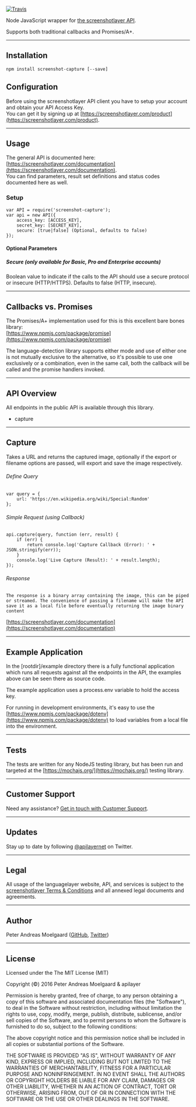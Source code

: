 
[![Travis](https://travis-ci.org/pmoelgaard/screenshot-capture.svg)](Travis)

Node JavaScript wrapper for [the screenshotlayer API](https://screenshotlayer.com/).

Supports both traditional callbacks and Promises/A+.

---

## Installation
	npm install screenshot-capture [--save]


## Configuration

Before using the screenshotlayer API client you have to setup your account and obtain your API Access Key.  
You can get it by signing up at [https://screenshotlayer.com/product](https://screenshotlayer.com/product).

---

## Usage

The general API is documented here: [https://screenshotlayer.com/documentation](https://screenshotlayer.com/documentation).  
You can find parameters, result set definitions and status codes documented here as well.


### Setup

	var API = require('screenshot-capture');
	var api = new API({
    	access_key: [ACCESS_KEY],
    	secret_key: [SECRET_KEY],
    	secure: [true|false] (Optional, defaults to false)
	});

#### Optional Parameters

##### Secure (only available for Basic, Pro and Enterprise accounts)
Boolean value to indicate if the calls to the API should use a secure protocol or insecure (HTTP/HTTPS). Defaults to false (HTTP, insecure).

---

## Callbacks vs. Promises

The Promises/A+ implementation used for this is this excellent bare bones library:  
[https://www.npmjs.com/package/promise](https://www.npmjs.com/package/promise)

The language-detection library supports either mode and use of either one is not mutually exclusive to the alternative, so it's possible to use one exclusively or a combination, even in the same call, both the callback will be called and the promise handlers invoked.

---

## API Overview
All endpoints in the public API is available through this library.

- capture

---

## Capture
Takes a URL and returns the captured image, optionally if the export or filename options are passed, will export and save the image respectively.

###### Define Query

	var query = {
    	url: 'https://en.wikipedia.org/wiki/Special:Random'
	};

###### Simple Request (using Callback)

	api.capture(query, function (err, result) {
    	if (err) {
        	return console.log('Capture Callback (Error): ' + JSON.stringify(err));
    	}
	    console.log('Live Capture (Result): ' + result.length);
	});
    
###### Response
	The response is a binary array containing the image, this can be piped or streamed. The convenience of passing a filename will make the API save it as a local file before eventually returning the image binary content
 
[https://screenshotlayer.com/documentation](https://screenshotlayer.com/documentation)

---

## Example Application

In the [rootdir]/example directory there is a fully functional application which runs all requests against all the endpoints in the API, the examples above can be seen there as source code.

The example application uses a process.env variable to hold the access key.

For running in development environments, it's easy to use the [https://www.npmjs.com/package/dotenv](https://www.npmjs.com/package/dotenv) to load variables from a local file into the environment.

---

## Tests

The tests are written for any NodeJS testing library, but has been run and targeted at the [https://mochajs.org/](https://mochajs.org/) testing library.

---

## Customer Support

Need any assistance? [Get in touch with Customer Support](mailto:support@apilayer.net?subject=%screenshotlayer%5D).

---

## Updates
Stay up to date by following [@apilayernet](https://twitter.com/apilayernet) on Twitter.

---

## Legal

All usage of the languagelayer website, API, and services is subject to the [screenshotlayer Terms & Conditions](https://screenshotlayer.com/terms) and all annexed legal documents and agreements.

---

## Author
Peter Andreas Moelgaard ([GitHub](https://github.com/pmoelgaard), [Twitter](https://twitter.com/petermoelgaard))

---

## License
Licensed under the The MIT License (MIT)

Copyright (&copy;) 2016 Peter Andreas Moelgaard & apilayer

Permission is hereby granted, free of charge, to any person obtaining a copy of this software and associated documentation files (the "Software"), to deal in the Software without restriction, including without limitation the rights to use, copy, modify, merge, publish, distribute, sublicense, and/or sell copies of the Software, and to permit persons to whom the Software is furnished to do so, subject to the following conditions:

The above copyright notice and this permission notice shall be included in all copies or substantial portions of the Software.

THE SOFTWARE IS PROVIDED "AS IS", WITHOUT WARRANTY OF ANY KIND, EXPRESS OR IMPLIED, INCLUDING BUT NOT LIMITED TO THE WARRANTIES OF MERCHANTABILITY, FITNESS FOR A PARTICULAR PURPOSE AND NONINFRINGEMENT. IN NO EVENT SHALL THE AUTHORS OR COPYRIGHT HOLDERS BE LIABLE FOR ANY CLAIM, DAMAGES OR OTHER LIABILITY, WHETHER IN AN ACTION OF CONTRACT, TORT OR OTHERWISE, ARISING FROM, OUT OF OR IN CONNECTION WITH THE SOFTWARE OR THE USE OR OTHER DEALINGS IN THE SOFTWARE.